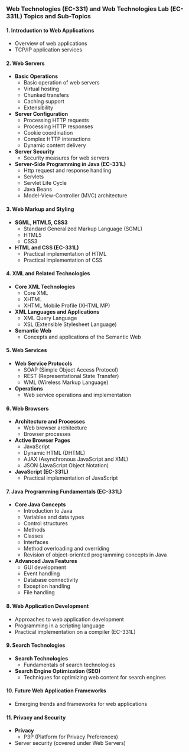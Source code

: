 ### Web Technologies (EC-331) and Web Technologies Lab (EC-331L) Topics and Sub-Topics

#### 1. Introduction to Web Applications
   - Overview of web applications
   - TCP/IP application services

#### 2. Web Servers
   - **Basic Operations**
     - Basic operation of web servers
     - Virtual hosting
     - Chunked transfers
     - Caching support
     - Extensibility
   - **Server Configuration**
     - Processing HTTP requests
     - Processing HTTP responses
     - Cookie coordination
     - Complex HTTP interactions
     - Dynamic content delivery
   - **Server Security**
     - Security measures for web servers
   - **Server-Side Programming in Java (EC-331L)**
     - Http request and response handling
     - Servlets
     - Servlet Life Cycle
     - Java Beans
     - Model-View-Controller (MVC) architecture

#### 3. Web Markup and Styling
   - **SGML, HTML5, CSS3**
     - Standard Generalized Markup Language (SGML)
     - HTML5
     - CSS3
   - **HTML and CSS (EC-331L)**
     - Practical implementation of HTML
     - Practical implementation of CSS

#### 4. XML and Related Technologies
   - **Core XML Technologies**
     - Core XML
     - XHTML
     - XHTML Mobile Profile (XHTML MP)
   - **XML Languages and Applications**
     - XML Query Language
     - XSL (Extensible Stylesheet Language)
   - **Semantic Web**
     - Concepts and applications of the Semantic Web

#### 5. Web Services
   - **Web Service Protocols**
     - SOAP (Simple Object Access Protocol)
     - REST (Representational State Transfer)
     - WML (Wireless Markup Language)
   - **Operations**
     - Web service operations and implementation

#### 6. Web Browsers
   - **Architecture and Processes**
     - Web browser architecture
     - Browser processes
   - **Active Browser Pages**
     - JavaScript
     - Dynamic HTML (DHTML)
     - AJAX (Asynchronous JavaScript and XML)
     - JSON (JavaScript Object Notation)
   - **JavaScript (EC-331L)**
     - Practical implementation of JavaScript

#### 7. Java Programming Fundamentals (EC-331L)
   - **Core Java Concepts**
     - Introduction to Java
     - Variables and data types
     - Control structures
     - Methods
     - Classes
     - Interfaces
     - Method overloading and overriding
     - Revision of object-oriented programming concepts in Java
   - **Advanced Java Features**
     - GUI development
     - Event handling
     - Database connectivity
     - Exception handling
     - File handling

#### 8. Web Application Development
   - Approaches to web application development
   - Programming in a scripting language
   - Practical implementation on a compiler (EC-331L)

#### 9. Search Technologies
   - **Search Technologies**
     - Fundamentals of search technologies
   - **Search Engine Optimization (SEO)**
     - Techniques for optimizing web content for search engines

#### 10. Future Web Application Frameworks
   - Emerging trends and frameworks for web applications

#### 11. Privacy and Security
   - **Privacy**
     - P3P (Platform for Privacy Preferences)
   - Server security (covered under Web Servers)
